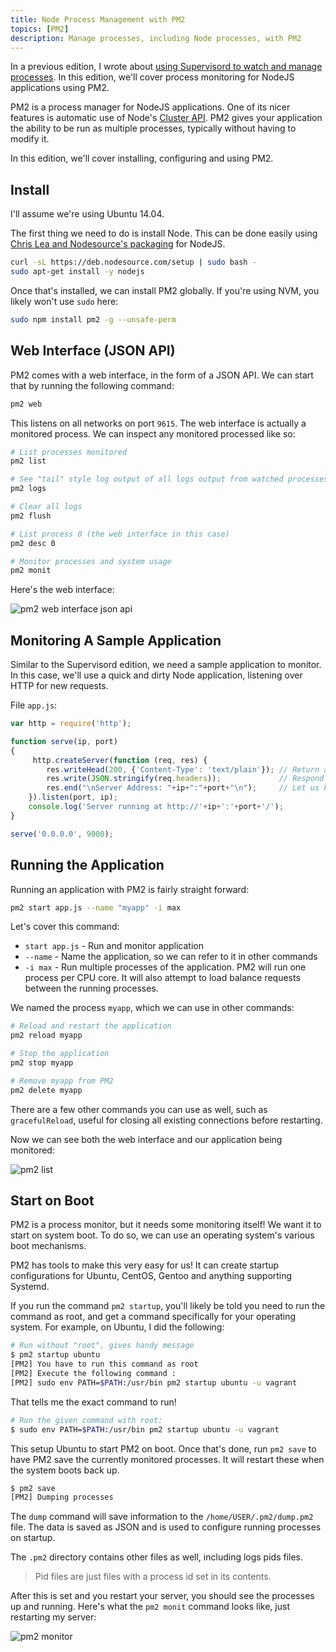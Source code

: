 ```yaml
---
title: Node Process Management with PM2
topics: [PM2]
description: Manage processes, including Node processes, with PM2
---
```


In a previous edition, I wrote about [using Supervisord to watch and manage processes](https://serversforhackers.com/editions/2014/08/12/process-monitoring/). In this edition, we'll cover process monitoring for NodeJS applications using PM2.

PM2 is a process manager for NodeJS applications. One of its nicer features is automatic use of Node's [Cluster API](http://nodejs.org/api/cluster.html#cluster_cluster). PM2 gives your application the ability to be run as multiple processes, typically without having to modify it.

In this edition, we'll cover installing, configuring and using PM2.

## Install

I'll assume we're using Ubuntu 14.04.

The first thing we need to do is install Node. This can be done easily using [Chris Lea and Nodesource's packaging](https://chrislea.com/2014/07/09/joining-forces-nodesource/) for NodeJS.

```bash
curl -sL https://deb.nodesource.com/setup | sudo bash -
sudo apt-get install -y nodejs
```

Once that's installed, we can install PM2 globally. If you're using NVM, you likely won't use `sudo` here:

```bash
sudo npm install pm2 -g --unsafe-perm
```


## Web Interface (JSON API)

PM2 comes with a web interface, in the form of a JSON API. We can start that by running the following command:

```bash
pm2 web
```

This listens on all networks on port `9615`. The web interface is actually a monitored process. We can inspect any monitored processed like so:

```bash
# List processes monitored
pm2 list

# See "tail" style log output of all logs output from watched processes
pm2 logs

# Clear all logs
pm2 flush

# List process 0 (the web interface in this case)
pm2 desc 0

# Monitor processes and system usage
pm2 monit
```

Here's the web interface:

![pm2 web interface json api](https://s3.amazonaws.com/serversforhackers/Screenshot+2014-11-03+19.24.12.png)

## Monitoring A Sample Application

Similar to the Supervisord edition, we need a sample application to monitor. In this case, we'll use a quick and dirty Node application, listening over HTTP for new requests.

File `app.js`:

```javascript
var http = require('http');

function serve(ip, port)
{
     http.createServer(function (req, res) {
        res.writeHead(200, {'Content-Type': 'text/plain'}); // Return a 200 response
        res.write(JSON.stringify(req.headers));             // Respond with request headers
        res.end("\nServer Address: "+ip+":"+port+"\n");     // Let us know the server that responded
    }).listen(port, ip);
    console.log('Server running at http://'+ip+':'+port+'/');
}

serve('0.0.0.0', 9000);
```

## Running the Application

Running an application with PM2 is fairly straight forward:

```bash
pm2 start app.js --name "myapp" -i max
```

Let's cover this command:

* `start app.js` - Run and monitor application
* `--name` - Name the application, so we can refer to it in other commands
* `-i max` - Run multiple processes of the application. PM2 will run one process per CPU core. It will also attempt to load balance requests between the running processes.

We named the process `myapp`, which we can use in other commands:

```bash
# Reload and restart the application
pm2 reload myapp

# Stop the application
pm2 stop myapp

# Remove myapp from PM2
pm2 delete myapp
```

There are a few other commands you can use as well, such as `gracefulReload`, useful for closing all existing connections before restarting.

Now we can see both the web interface and our application being monitored:

![pm2 list](https://s3.amazonaws.com/serversforhackers/Screenshot+2014-11-03+19.25.04.png)


## Start on Boot

PM2 is a process monitor, but it needs some monitoring itself! We want it to start on system boot. To do so, we can use an operating system's various boot mechanisms.

PM2 has tools to make this very easy for us! It can create startup configurations for Ubuntu, CentOS, Gentoo and anything supporting Systemd.

If you run the command `pm2 startup`, you'll likely be told you need to run the command as root, and get a command specifically for your operating system. For example, on Ubuntu, I did the following:

```bash
# Run without "root", gives handy message
$ pm2 startup ubuntu
[PM2] You have to run this command as root
[PM2] Execute the following command :
[PM2] sudo env PATH=$PATH:/usr/bin pm2 startup ubuntu -u vagrant
```

That tells me the exact command to run!

```bash
# Run the given command with root:
$ sudo env PATH=$PATH:/usr/bin pm2 startup ubuntu -u vagrant
```

This setup Ubuntu to start PM2 on boot. Once that's done, run `pm2 save` to have PM2 save the currently monitored processes. It will restart these when the system boots back up.

```bash
$ pm2 save
[PM2] Dumping processes
```

The `dump` command will save information to the `/home/USER/.pm2/dump.pm2` file. The data is saved as JSON and is used to configure running processes on startup.

The `.pm2` directory contains other files as well, including logs pids files. 

> Pid files are just files with a process id set in its contents.

After this is set and you restart your server, you should see the processes up and running. Here's what the `pm2 monit` command looks like, just restarting my server:

![pm2 monitor](https://s3.amazonaws.com/serversforhackers/Screenshot+2014-11-03+08.01.54.png)